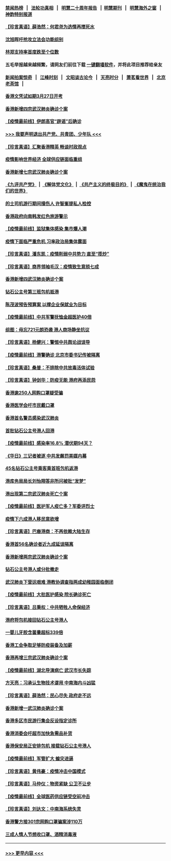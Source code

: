 #### [禁闻热榜](热点新闻.md?=0)  &nbsp;&nbsp;|&nbsp;&nbsp; [法轮功真相](https://github.com/gfw-breaker/truth/blob/master/README.md?=0) &nbsp;&nbsp;|&nbsp;&nbsp; [明慧二十周年报告](https://github.com/gfw-breaker/mh-reports/blob/master/README.md?=0) &nbsp;&nbsp;|&nbsp;&nbsp;[明慧期刊](https://github.com/gfw-breaker/mh-qikan) &nbsp;&nbsp;|&nbsp;&nbsp; [明慧海外之窗](https://github.com/gfw-breaker/mh-news/blob/master/README.md?=0) &nbsp;&nbsp;|&nbsp;&nbsp; [神韵特别报道](https://github.com/gfw-breaker/mh-news/blob/master/shenyun.md?=0)
#### [【珍言真语】薛浩然：何君尧为选情再搅死水](../pages/nsc415/n11898269.md?t=02270502) 
#### [沈旭晖吁抢攻立法会功能组别](../pages/nsc415/n11896084.md?t=02270502) 
#### [林郑支持率首度跌至个位数](../pages/nsc415/n11896058.md?t=02270502) 
#### 五毛举报越来越频繁，请网友们前往下载 [一键翻墙软件](https://github.com/gfw-breaker/ssr-accounts)，并将此项目推荐给亲友
#### [新闻拍案惊奇](https://github.com/gfw-breaker/banned-news/blob/master/pages/link4.md) &nbsp;&nbsp;|&nbsp;&nbsp; [江峰时刻](https://github.com/gfw-breaker/banned-news/blob/master/pages/link4.md) &nbsp;&nbsp;|&nbsp;&nbsp; [文昭谈古论今](https://github.com/gfw-breaker/banned-news/blob/master/pages/link4.md) &nbsp;&nbsp;|&nbsp;&nbsp; [天亮时分](https://github.com/gfw-breaker/banned-news/blob/master/pages/link4.md) &nbsp;&nbsp;|&nbsp;&nbsp; [萧茗看世界](https://github.com/gfw-breaker/banned-news/blob/master/pages/link4.md) &nbsp;&nbsp;|&nbsp;&nbsp; [北京老茶馆](https://github.com/gfw-breaker/banned-news/blob/master/pages/link4.md) &nbsp;&nbsp;|&nbsp;&nbsp; 
#### [香港文凭试如期3月27日开考](../pages/nsc415/n11896055.md?t=02270502) 
#### [香港新增四宗武汉肺炎确诊个案](../pages/nsc415/n11896040.md?t=02270502) 
#### [【疫情最前线】伊朗高官“辟谣”后确诊](../pages/nsc415/n11895902.md?t=02270502) 
#### [>>> 我要声明退出共产党、共青团、少年队 <<<](https://github.com/begood0513/goodnews/blob/master/quit/letter.md) 
#### [【珍言真语】汇聚香港精英 畅谈时政观点](../pages/nsc415/n11895733.md?t=02270502) 
#### [疫情影响世界经济 全球供应链面临重组](../pages/nsc415/n11895634.md?t=02270502) 
#### [香港新增七宗武汉肺炎确诊个案](../pages/nsc415/n11893498.md?t=02270502) 
#### [《九评共产党》](https://github.com/begood0513/9ping.md/blob/master/README.md) &nbsp;|&nbsp; [《解体党文化》](../../../../jtdwh.md/blob/master/README.md)  &nbsp;|&nbsp; [《共产主义的终极目的》](../../../../gczydzjmd.md/blob/master/README.md) &nbsp;|&nbsp; [《魔鬼在统治我们的世界》](../../../../mgztzwmdsj.md/blob/master/README.md) 
#### [的士司机游行期间撞伤人 许智峯提私人检控](../pages/nsc415/n11893483.md?t=02270502) 
#### [香港政府向南韩发红色旅游警示](../pages/nsc415/n11893398.md?t=02270502) 
#### [【疫情最前线】监狱集体感染 集市爆人潮](../pages/nsc415/n11893181.md?t=02270502) 
#### [疫情下面临严重危机  习率政治局集体露面](../pages/nsc415/n11893305.md?t=02270502) 
#### [【珍言真语】潘东凯：疫情削弱中共势力 直至“揽炒”](../pages/nsc415/n11892866.md?t=02270502) 
#### [【珍言真语】商界领袖毛汉：疫情致生意损七成](../pages/nsc415/n11890348.md?t=02270502) 
#### [香港新增四武汉肺炎确诊个案](../pages/nsc415/n11890610.md?t=02270502) 
#### [钻石公主号第三班包机抵港](../pages/nsc415/n11890645.md?t=02270502) 
#### [陈茂波预告预算案 以撑企业保就业为目标](../pages/nsc415/n11890574.md?t=02270502) 
#### [【疫情最前线】中共军警抚恤金超医护40倍](../pages/nsc415/n11890458.md?t=02270502) 
#### [组图：毋忘721元朗恐袭 港人商场静坐抗议](../pages/nsc415/n11876882.md?t=02270502) 
#### [【珍言真语】杨健兴：警惕中共舆论战误导](../pages/nsc415/n11888131.md?t=02270502) 
#### [【疫情最前线】港警确诊 北京市委书记传被隔离](../pages/nsc415/n11886872.md?t=02270502) 
#### [【珍言真语】桑普：不排除中共放毒活体试验](../pages/nsc415/n11886832.md?t=02270502) 
#### [【珍言真语】钟剑华：防疫无能 港府再添民怨](../pages/nsc415/n11884504.md?t=02270502) 
#### [香港逾250人网购口罩疑受骗](../pages/nsc415/n11884388.md?t=02270502) 
#### [香港医学会吁市民戴口罩](../pages/nsc415/n11884367.md?t=02270502) 
#### [香港首名警员感染武汉肺炎](../pages/nsc415/n11884357.md?t=02270502) 
#### [首批钻石公主号港人回港](../pages/nsc415/n11884333.md?t=02270502) 
#### [【疫情最前线】感染率16.8% 潜伏期94天？](../pages/nsc415/n11884256.md?t=02270502) 
#### [《华日》三记者被逐 中共发飙罚美媒内幕](../pages/nsc415/n11884184.md?t=02270502) 
#### [45名钻石公主号乘客乘首班包机返港](../pages/nsc415/n11881770.md?t=02270502) 
#### [港库务局局长刘怡翔答非所问被批“发梦”](../pages/nsc415/n11881752.md?t=02270502) 
#### [港出现第二宗武汉肺炎死亡个案](../pages/nsc415/n11881736.md?t=02270502) 
#### [【疫情最前线】医护军人疫亡多？军委评烈士](../pages/nsc415/n11881655.md?t=02270502) 
#### [疫情下六成港人移民意欲增](../pages/nsc415/n11881699.md?t=02270502) 
#### [【珍言真语】巴裔港商：不再依赖大陆生存](../pages/nsc415/n11881126.md?t=02270502) 
#### [香港首56名确诊者近九成延误隔离](../pages/nsc415/n11879079.md?t=02270502) 
#### [香港新增两宗武汉肺炎确诊个案](../pages/nsc415/n11879064.md?t=02270502) 
#### [钻石公主号港人或分批撤走](../pages/nsc415/n11879029.md?t=02270502) 
#### [武汉肺炎下营运艰难 港教协调查指两成幼稚园面临倒闭](../pages/nsc415/n11878989.md?t=02270502) 
#### [【疫情最前线】大批医护感染 院长确诊死亡](../pages/nsc415/n11878595.md?t=02270502) 
#### [【珍言真语】吕秉权：中共牺牲人命保经济](../pages/nsc415/n11878390.md?t=02270502) 
#### [港府将包机接回钻石公主号港人](../pages/nsc415/n11876352.md?t=02270502) 
#### [一婴儿牙胶含菌量超标339倍](../pages/nsc415/n11876336.md?t=02270502) 
#### [香港工会争取足够防疫装备及加薪](../pages/nsc415/n11876313.md?t=02270502) 
#### [香港再增三宗武汉肺炎确诊个案](../pages/nsc415/n11876297.md?t=02270502) 
#### [【疫情最前线】湖北导演病亡 武汉市长失踪](../pages/nsc415/n11876272.md?t=02270502) 
#### [方天亮：习承认生物技术谬用 中南海内斗凶猛](../pages/nsc415/n11873679.md?t=02270502) 
#### [【珍言真语】薛浩然：民心尽失 政府走不远](../pages/nsc415/n11875838.md?t=02270502) 
#### [香港新增一武汉肺炎确诊个案](../pages/nsc415/n11874044.md?t=02270502) 
#### [香港多区市民游行集会反设指定诊所](../pages/nsc415/n11874017.md?t=02270502) 
#### [香港消委会吁超市加快急需品补货](../pages/nsc415/n11874003.md?t=02270502) 
#### [香港保安局正安排包机 接载钻石公主号港人](../pages/nsc415/n11873932.md?t=02270502) 
#### [【疫情最前线】军管扩大 蝗灾进逼](../pages/nsc415/n11873780.md?t=02270502) 
#### [【珍言真语】黄伟豪：疫情冲击中国模式](../pages/nsc415/n11873482.md?t=02270502) 
#### [【珍言真语】马仲仪：物资紧缺 公卫不让步](../pages/nsc415/n11872315.md?t=02270502) 
#### [【疫情最前线】全球医药供应链受空前冲击](../pages/nsc415/n11869614.md?t=02270502) 
#### [【珍言真语】刘达文：中南海系统失灵](../pages/nsc415/n11869465.md?t=02270502) 
#### [香港警方接301宗网购口罩骗案涉110万](../pages/nsc415/n11867572.md?t=02270502) 
#### [三成人情人节想收口罩、酒精消毒液](../pages/nsc415/n11867523.md?t=02270502) 

----
#### [ >>> 更早内容 <<< ](../indexes/nsc415-earlier.md)
